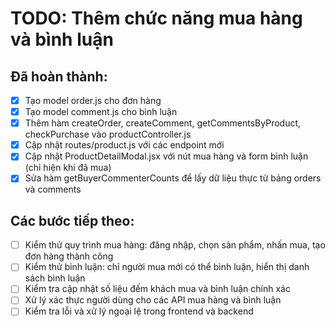 # TODO: Thêm chức năng mua hàng và bình luận

## Đã hoàn thành:
- [x] Tạo model order.js cho đơn hàng
- [x] Tạo model comment.js cho bình luận
- [x] Thêm hàm createOrder, createComment, getCommentsByProduct, checkPurchase vào productController.js
- [x] Cập nhật routes/product.js với các endpoint mới
- [x] Cập nhật ProductDetailModal.jsx với nút mua hàng và form bình luận (chỉ hiện khi đã mua)
- [x] Sửa hàm getBuyerCommenterCounts để lấy dữ liệu thực từ bảng orders và comments

## Các bước tiếp theo:
- [ ] Kiểm thử quy trình mua hàng: đăng nhập, chọn sản phẩm, nhấn mua, tạo đơn hàng thành công
- [ ] Kiểm thử bình luận: chỉ người mua mới có thể bình luận, hiển thị danh sách bình luận
- [ ] Kiểm tra cập nhật số liệu đếm khách mua và bình luận chính xác
- [ ] Xử lý xác thực người dùng cho các API mua hàng và bình luận
- [ ] Kiểm tra lỗi và xử lý ngoại lệ trong frontend và backend
